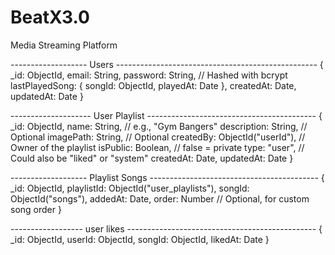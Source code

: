 # BeatX3.0
Media Streaming Platform

-------------------  Users --------------------------------------------------
{
  _id: ObjectId,
  email: String,
  password: String,         // Hashed with bcrypt
  lastPlayedSong: {
    songId: ObjectId,
    playedAt: Date
  },
  createdAt: Date,
  updatedAt: Date
}

-------------------- User Playlist ------------------------------------------
{
  _id: ObjectId,
  name: String,                       // e.g., "Gym Bangers"
  description: String,               // Optional
  imagePath: String,                 // Optional
  createdBy: ObjectId("userId"),     // Owner of the playlist
  isPublic: Boolean,                 // false = private
  type: "user",                      // Could also be "liked" or "system"
  createdAt: Date,
  updatedAt: Date
}

------------------- Playlist Songs ------------------------------------------
{
  _id: ObjectId,
  playlistId: ObjectId("user_playlists"),
  songId: ObjectId("songs"),
  addedAt: Date,
  order: Number // Optional, for custom song order
}

------------------ user likes -----------------------------------------------
{
  _id: ObjectId,
  userId: ObjectId,
  songId: ObjectId,
  likedAt: Date
}